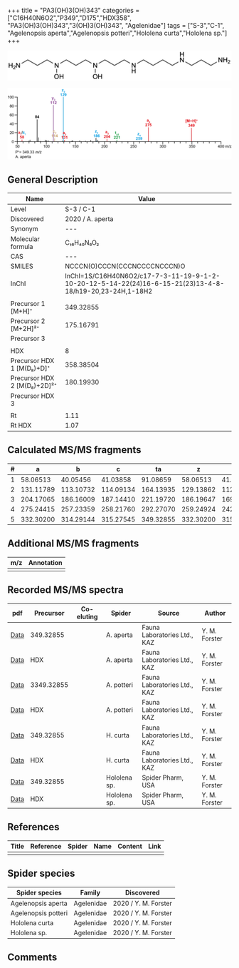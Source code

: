 +++
title = "PA3(OH)3(OH)343"
categories = ["C16H40N6O2","P349","D175","HDX358",
"PA3(OH)3(OH)343","3(OH)3(OH)343",
"Agelenidae"]
tags = ["S-3","C-1",
"Agelenopsis aperta","Agelenopsis potteri","Hololena curta","Hololena sp."]
+++

![](/img/PA3(OH)3(OH)343.png)

![](/img_MSMS/349_PA3(OH)3(OH)343_Aa.png?classes=border)

## General Description

| Name                        | Value            |
|-----------------------------|------------------|
| Level                       | S-3 / C-1               |
| Discovered                  | 2020 / A. aperta |
| Synonym                     | ---              |
| Molecular formula           | C₁₆H₄₀N₆O₂       |
| CAS                         | ---              |
| SMILES | NCCCN(O)CCCN(CCCNCCCCNCCCN)O  |
| InChI  | InChI=1S/C16H40N6O2/c17-7-3-11-19-9-1-2-10-20-12-5-14-22(24)16-6-15-21(23)13-4-8-18/h19-20,23-24H,1-18H2  |
|                             |                  |
| Precursor 1 [M+H]⁺          | 349.32855        |
| Precursor 2 [M+2H]²⁺        | 175.16791        |
| Precursor 3                 |                  |
|                             |                  |
| HDX                         | 8                |
| Precursor HDX 1 [M(D₈)+D]⁺   | 358.38504        |
| Precursor HDX 2 [M(D₈)+2D]²⁺ | 180.19930        |
| Precursor HDX 3             |                  |
|                             |                  |
| Rt                          | 1.11             |
| Rt HDX                      | 1.07             |

## Calculated MS/MS fragments

| # | a         | b         | c         | ta        | z         | y         | tz        |
|---|-----------|-----------|-----------|-----------|-----------|-----------|-----------|
| 1 | 58.06513 | 40.05456 | 41.03858 | 91.08659 | 58.06513 | 41.03858 | 75.09167 |
| 2 | 131.11789 | 113.10732 | 114.09134 | 164.13935 | 129.13862 | 112.11208 | 146.16517 |
| 3 | 204.17065 | 186.16009 | 187.14410 | 221.19720 | 186.19647 | 169.16993 | 219.21794 |
| 4 | 275.24415 | 257.23359 | 258.21760 | 292.27070 | 259.24924 | 242.22269 | 292.27070 |
| 5 | 332.30200 | 314.29144 | 315.27545 | 349.32855 | 332.30200 | 315.27545 | 349.32855 |

## Additional MS/MS fragments

| m/z       | Annotation |
|-----------|------------|
|           |            |

## Recorded MS/MS spectra

| pdf                                                  | Precursor | Co-eluting | Spider    | Source                       | Author        |
|------------------------------------------------------|-----------|------------|-----------|------------------------------|---------------|
| [Data](/pdf/A-aperta/349_PA3(OH)3(OH)343_Aa.pdf)     | 349.32855 |            | A. aperta | Fauna Laboratories Ltd., KAZ | Y. M. Forster |
| [Data](/pdf/A-aperta/349_PA3(OH)3(OH)343_Aa_HDX.pdf) | HDX       |            | A. aperta | Fauna Laboratories Ltd., KAZ | Y. M. Forster |
| [Data](/pdf/A-potteri/349_PA3(OH)3(OH)343_Ap.pdf) | 3349.32855 |           | A. potteri | Fauna Laboratories Ltd., KAZ | Y. M. Forster |
| [Data](/pdf/A-potteri/349_PA3(OH)3(OH)343_Ap_HDX.pdf) | HDX |           | A. potteri | Fauna Laboratories Ltd., KAZ | Y. M. Forster |
| [Data](/pdf/H-curta/349_PA3(OH)3(OH)343_Hc.pdf) | 349.32855 |           | H. curta | Fauna Laboratories Ltd., KAZ | Y. M. Forster |
| [Data](/pdf/H-curta/349_PA3(OH)3(OH)343_Hc_HDX.pdf) | HDX |           | H. curta | Fauna Laboratories Ltd., KAZ | Y. M. Forster |
| [Data](/pdf/Hololena-sp/349_PA3(OH)3(OH)343_Ho-sp.pdf) | 349.32855 |           | Hololena sp. | Spider Pharm, USA | Y. M. Forster |
| [Data](/pdf/Hololena-sp/349_PA3(OH)3(OH)343_Ho-sp_HDX.pdf) | HDX |           | Hololena sp. | Spider Pharm, USA | Y. M. Forster |

## References

| Title     | Reference   | Spider    | Name   | Content  | Link |
|-----------|-------------|-----------|--------|----------|-----|
|           |             |           |        |          |     |

## Spider species

| Spider species     | Family     | Discovered           |
|--------------------|------------|----------------------|
| Agelenopsis aperta | Agelenidae | 2020 / Y. M. Forster |
| Agelenopsis potteri | Agelenidae | 2020 / Y. M. Forster |
| Hololena curta | Agelenidae | 2020 / Y. M. Forster |
| Hololena sp. | Agelenidae | 2020 / Y. M. Forster |

## Comments
